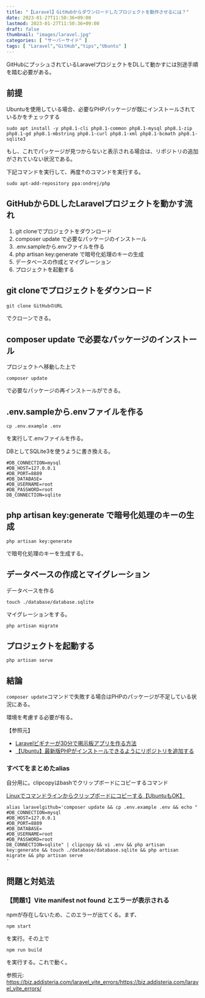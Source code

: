 ```yaml
---
title: "【Laravel】GitHubからダウンロードしたプロジェクトを動作させるには？"
date: 2023-01-27T11:50:36+09:00
lastmod: 2023-01-27T11:50:36+09:00
draft: false
thumbnail: "images/laravel.jpg"
categories: [ "サーバーサイド" ]
tags: [ "Laravel","GitHub","tips","Ubuntu" ]
---
```


GitHubにプッシュされているLaravelプロジェクトをDLして動かすには別途手順を踏む必要がある。


## 前提

Ubuntuを使用している場合、必要なPHPパッケージが既にインストールされているかをチェックする

```
sudo apt install -y php8.1-cli php8.1-common php8.1-mysql php8.1-zip php8.1-gd php8.1-mbstring php8.1-curl php8.1-xml php8.1-bcmath php8.1-sqlite3
```

もし、これでパッケージが見つからないと表示される場合は、リポジトリの追加がされていない状況である。

下記コマンドを実行して、再度↑のコマンドを実行する。

```
sudo apt-add-repository ppa:ondrej/php
```


## GitHubからDLしたLaravelプロジェクトを動かす流れ

1. git cloneでプロジェクトをダウンロード
1. composer update で必要なパッケージのインストール
1. .env.sampleから.envファイルを作る
1. php artisan key:generate で暗号化処理のキーの生成
1. データベースの作成とマイグレーション
1. プロジェクトを起動する


## git cloneでプロジェクトをダウンロード

    git clone GitHubのURL

でクローンできる。


## composer update で必要なパッケージのインストール

プロジェクトへ移動した上で

    composer update 

で必要なパッケージの再インストールができる。

## .env.sampleから.envファイルを作る

    cp .env.example .env

を実行して.envファイルを作る。

DBとしてSQLite3を使うように書き換える。

```
#DB_CONNECTION=mysql
#DB_HOST=127.0.0.1
#DB_PORT=8889
#DB_DATABASE=
#DB_USERNAME=root
#DB_PASSWORD=root
DB_CONNECTION=sqlite
```

## php artisan key:generate で暗号化処理のキーの生成

```
php artisan key:generate
```

で暗号化処理のキーを生成する。


## データベースの作成とマイグレーション

データベースを作る

```
touch ./database/database.sqlite
```

マイグレーションをする。

```
php artisan migrate 
```


## プロジェクトを起動する

```
php artisan serve 
```



## 結論

`composer update`コマンドで失敗する場合はPHPのパッケージが不足している状況にある。

環境を考慮する必要が有る。


【参照元】

- [Laravelビギナーが30分で掲示板アプリを作る方法](/post/startup-laravel/)
- [【Ubuntu】最新版PHPがインストールできるようにリポジトリを追加する](/post/ubuntu-add-php-repository/)




### すべてをまとめたalias

自分用に。clipcopyはbashでクリップボードにコピーするコマンド

[Linuxでコマンドラインからクリップボードにコピーする【UbuntuもOK】](/post/linux-commandline-clipboard/)



```
alias laravelgithub='composer update && cp .env.example .env && echo "
#DB_CONNECTION=mysql
#DB_HOST=127.0.0.1
#DB_PORT=8889
#DB_DATABASE=
#DB_USERNAME=root
#DB_PASSWORD=root
DB_CONNECTION=sqlite" | clipcopy && vi .env && php artisan key:generate && touch ./database/database.sqlite && php artisan migrate && php artisan serve
'
```


## 問題と対処法

### 【問題1】Vite manifest not found とエラーが表示される

npmが存在しないため、このエラーが出てくる。まず、

```
npm start
```

を実行。その上で

```
npm run build
```
を実行する。これで動く。


参照元: https://biz.addisteria.com/laravel_vite_errors/https://biz.addisteria.com/laravel_vite_errors/




